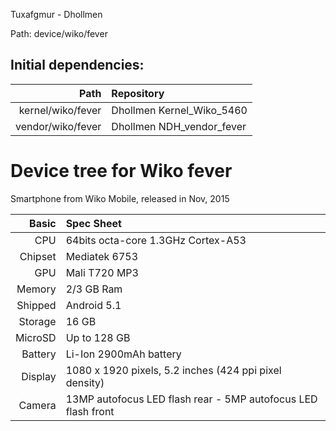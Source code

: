 
Tuxafgmur - Dhollmen

Path: device/wiko/fever

Initial dependencies:
---------------------

Path                         | Repository
----------------------------:|:---------------------------------
kernel/wiko/fever            | Dhollmen Kernel_Wiko_5460
vendor/wiko/fever            | Dhollmen NDH_vendor_fever

Device tree for Wiko fever
==========================

Smartphone from Wiko Mobile, released in Nov, 2015

Basic   | Spec Sheet
-------:|:-------------------------
CPU     | 64bits octa-core 1.3GHz Cortex-A53
Chipset | Mediatek 6753
GPU     | Mali T720 MP3
Memory  | 2/3 GB Ram
Shipped | Android 5.1
Storage | 16 GB
MicroSD | Up to 128 GB
Battery | Li-Ion 2900mAh battery
Display | 1080 x 1920 pixels, 5.2 inches (424 ppi pixel density)
Camera  | 13MP autofocus LED flash rear - 5MP autofocus LED flash front

